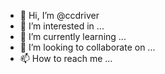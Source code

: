- 👋 Hi, I’m @ccdriver
- 👀 I’m interested in ...
- 🌱 I’m currently learning ...
- 💞️ I’m looking to collaborate on ...
- 📫 How to reach me ...

<!---
ccdriver/ccdriver is a ✨ special ✨ repository because its `README.md` (this file) appears on your GitHub profile.
You can click the Preview link to take a look at your changes.
--->
